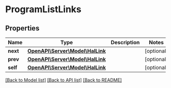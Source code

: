# ProgramListLinks

## Properties
Name | Type | Description | Notes
------------ | ------------- | ------------- | -------------
**next** | [**OpenAPI\Server\Model\HalLink**](HalLink.md) |  | [optional] 
**prev** | [**OpenAPI\Server\Model\HalLink**](HalLink.md) |  | [optional] 
**self** | [**OpenAPI\Server\Model\HalLink**](HalLink.md) |  | [optional] 

[[Back to Model list]](../README.md#documentation-for-models) [[Back to API list]](../README.md#documentation-for-api-endpoints) [[Back to README]](../README.md)



